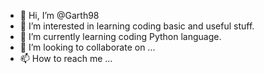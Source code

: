 - 👋 Hi, I’m @Garth98
- 👀 I’m interested in learning coding basic and useful stuff.
- 🌱 I’m currently learning coding Python language.
- 💞️ I’m looking to collaborate on ...
- 📫 How to reach me ...

<!---
Garth98/Garth98 is a ✨ special ✨ repository because its `README.md` (this file) appears on your GitHub profile.
You can click the Preview link to take a look at your changes.
--->
